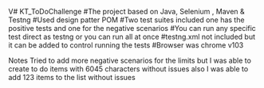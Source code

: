 V# KT_ToDoChallenge
#The project based on Java, Selenium , Maven & Testng
#Used design patter POM
#Two test suites included one has the positive tests and one for the negative scenarios
#You can run any specific test direct as testng or you can run all at once
#testng.xml not included but it can be added to control running the tests
#Browser was chrome v103

Notes
Tried to add more negative scenarios for the limits but I was able to create to do items with 6045 characters without issues
also I was able to add 123 items to the list without issues

